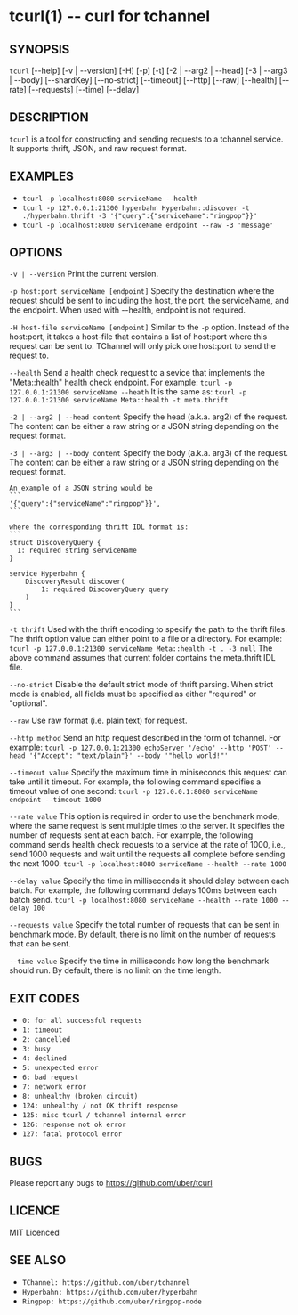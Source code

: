 # tcurl(1) -- curl for tchannel

## SYNOPSIS

`tcurl` [--help] [-v | --version] [-H] [-p] [-t]
        [-2 | --arg2 | --head] [-3 | --arg3 | --body]
        [--shardKey] [--no-strict] [--timeout]
        [--http] [--raw] [--health]
        [--rate] [--requests] [--time] [--delay]

## DESCRIPTION

`tcurl` is a tool for constructing and sending requests to
a tchannel service. It supports thrift, JSON, and raw request format.

## EXAMPLES

 - `tcurl -p localhost:8080 serviceName --health`
 - `tcurl -p 127.0.0.1:21300 hyperbahn Hyperbahn::discover -t ./hyperbahn.thrift -3 '{"query":{"serviceName":"ringpop"}}'`
 - `tcurl -p localhost:8080 serviceName endpoint --raw -3 'message'`

## OPTIONS

`-v | --version`
    Print the current version.

`-p host:port serviceName [endpoint]`
    Specify the destination where the request should be sent to
    including the host, the port, the serviceName, and the endpoint.
    When used with --health, endpoint is not required.

`-H host-file serviceName [endpoint]`
    Similar to the `-p` option. Instead of the host:port, it takes a host-file
    that contains a list of host:port where this request can be sent to.
    TChannel will only pick one host:port to send the request to.

`--health`
    Send a health check request to a sevice that implements the "Meta::health"
    health check endpoint.
    For example:
    ```
    tcurl -p 127.0.0.1:21300 serviceName --heath
    ```
    It is the same as:
    ```
    tcurl -p 127.0.0.1:21300 serviceName Meta::health -t meta.thrift
    ```

`-2 | --arg2 | --head content`
    Specify the head (a.k.a. arg2) of the request. The content can be either a
    raw string or a JSON string depending on the request format.

`-3 | --arg3 | --body content`
    Specify the body (a.k.a. arg3) of the request. The content can be either a
    raw string or a JSON string depending on the request format.

    An example of a JSON string would be
    ```
    '{"query":{"serviceName":"ringpop"}}',
    ```

    where the corresponding thrift IDL format is:
    ```
    struct DiscoveryQuery {
      1: required string serviceName
    }

    service Hyperbahn {
        DiscoveryResult discover(
            1: required DiscoveryQuery query
        )
    }
    ```

`-t thrift`
    Used with the thrift encoding to specify the path to the thrift files.
    The thrift option value can either point to a file or a directory.
    For example:
    ```
    tcurl -p 127.0.0.1:21300 serviceName Meta::health -t . -3 null
    ```
    The above command assumes that current folder contains the meta.thrift IDL file.

`--no-strict`
    Disable the default strict mode of thrift parsing. When strict mode is enabled,
    all fields must be specified as either "required" or "optional".

`--raw`
    Use raw format (i.e. plain text) for request.

`--http method`
    Send an http request described in the form of tchannel.
    For example:
    ```
    tcurl -p 127.0.0.1:21300 echoServer '/echo' --http 'POST' --head '{"Accept": "text/plain"}' --body '"hello world!"'
    ```

`--timeout value`
    Specify the maximum time in miniseconds this request can take
    until it timeout. 
    For example, the following command specifies a timeout value
    of one second:
    ```
    tcurl -p 127.0.0.1:8080 serviceName endpoint --timeout 1000 
    ```

`--rate value`
    This option is required in order to use the benchmark mode,
    where the same request is sent multiple times to the server.
    It specifies the number of requests sent at each batch.
    For example, the following command sends health check requests to a
    service at the rate of 1000, i.e., send 1000 requests and wait
    until the requests all complete before sending the next 1000.
    ```
    tcurl -p localhost:8080 serviceName --health --rate 1000 
    ```

`--delay value`
    Specify the time in milliseconds it should delay between each batch.
    For example, the following command delays 100ms between each batch send.
    ```
    tcurl -p localhost:8080 serviceName --health --rate 1000 --delay 100
    ```

`--requests value`
    Specify the total number of requests that can be sent in
    benchmark mode. By default, there is no limit on the number of
    requests that can be sent.

`--time value`
    Specify the time in milliseconds how long the benchmark should run.
    By default, there is no limit on the time length.


## EXIT CODES
 - `0: for all successful requests`
 - `1: timeout`
 - `2: cancelled`
 - `3: busy`
 - `4: declined`
 - `5: unexpected error`
 - `6: bad request`
 - `7: network error`
 - `8: unhealthy (broken circuit)`
 - `124: unhealthy / not OK thrift response`
 - `125: misc tcurl / tchannel internal error`
 - `126: response not ok error`
 - `127: fatal protocol error`


## BUGS

Please report any bugs to https://github.com/uber/tcurl

## LICENCE

MIT Licenced

## SEE ALSO

 - `TChannel: https://github.com/uber/tchannel`
 - `Hyperbahn: https://github.com/uber/hyperbahn`
 - `Ringpop: https://github.com/uber/ringpop-node`
